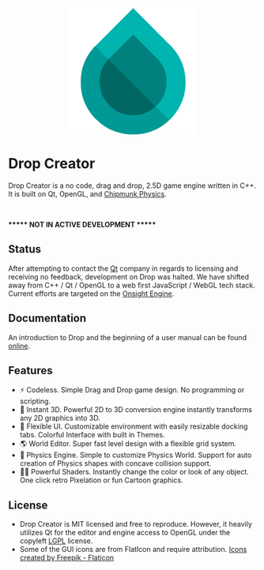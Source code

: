 <div align="center">
<img src="./assets/icon/icon256.png" alt="Drop Creator"/>
</div>

# Drop Creator

Drop Creator is a no code, drag and drop, 2.5D game engine written in C++. It is built on Qt, OpenGL, and [Chipmunk Physics](https://chipmunk-physics.net/).

<br>

<b>***** NOT IN ACTIVE DEVELOPMENT *****</b>

## Status

After attempting to contact the [Qt](https://www.qt.io/) company in regards to licensing and receiving no feedback, development on Drop was halted. We have shifted away from C++ / Qt / OpenGL to a web first JavaScript / WebGL tech stack. Current efforts are targeted on the [Onsight Engine](https://github.com/onsightengine).

## Documentation

An introduction to Drop and the beginning of a user manual can be found [online](https://docs.drop.scidian.com/).

## Features
- ⚡ Codeless. Simple Drag and Drop game design. No programming or scripting.
- 👾 Instant 3D. Powerful 2D to 3D conversion engine instantly transforms any 2D graphics into 3D.
- 🧭 Flexible UI. Customizable environment with easily resizable docking tabs. Colorful Interface with built in Themes.
- 🌎 World Editor. Super fast level design with a flexible grid system.
- 🏓 Physics Engine. Simple to customize Physics World. Support for auto creation of Physics shapes with concave collision support.
- 🧞‍♀️ Powerful Shaders. Instantly change the color or look of any object. One click retro Pixelation or fun Cartoon graphics.

## License
- Drop Creator is MIT licensed and free to reproduce. However, it heavily utilizes Qt for the editor and engine access to OpenGL under the copyleft [LGPL](https://en.wikipedia.org/wiki/GNU_Lesser_General_Public_License) license.
- Some of the GUI icons are from FlatIcon and require attribution. <a href="https://www.flaticon.com/" title="shape icons">Icons created by Freepik - Flaticon</a>
